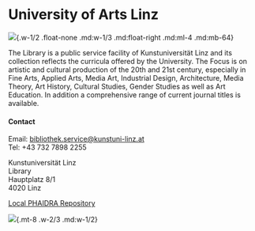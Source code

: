 # University of Arts Linz

![](/assets/external/img/logos/kunst-uni-linz.png){.w-1/2 .float-none .md:w-1/3 .md:float-right .md:ml-4 .md:mb-64}

The Library is a public service facility of Kunstuniversität Linz and its collection reflects the curricula offered by the University. The Focus is on artistic and cultural production of the 20th and 21st century, especially in Fine Arts, Applied Arts, Media Art, Industrial Design, Architecture, Media Theory, Art History, Cultural Studies, Gender Studies as well as Art Education. In addition a comprehensive range of current journal titles is available.

#### Contact  

Email: <bibliothek.service@kunstuni-linz.at>  
Tel: +43 732 7898 2255

Kunstuniversität Linz  
Library  
Hauptplatz 8/1  
4020 Linz  

[Local PHAIDRA Repository](https://phaidra.kunstuni-linz.at/)

![](/assets/external/img/banners/kunstuni-linz.jpg){.mt-8 .w-2/3 .md:w-1/2}